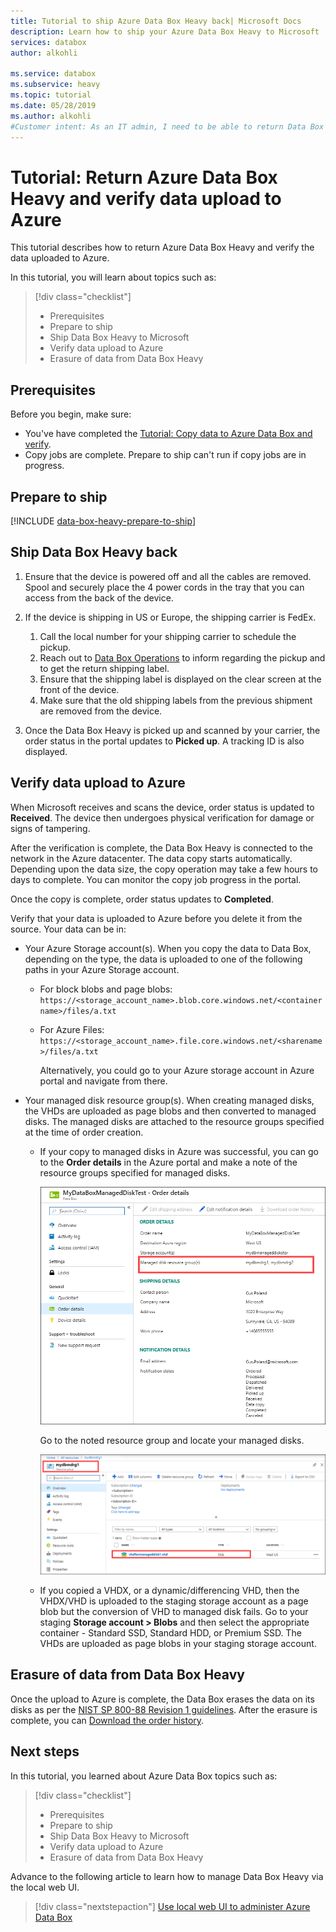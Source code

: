 ```yaml
---
title: Tutorial to ship Azure Data Box Heavy back| Microsoft Docs
description: Learn how to ship your Azure Data Box Heavy to Microsoft
services: databox
author: alkohli

ms.service: databox
ms.subservice: heavy
ms.topic: tutorial
ms.date: 05/28/2019
ms.author: alkohli
#Customer intent: As an IT admin, I need to be able to return Data Box Heavy to upload on-premises data from my server onto Azure.
---
```


# Tutorial: Return Azure Data Box Heavy and verify data upload to Azure

This tutorial describes how to return Azure Data Box Heavy and verify the data uploaded to Azure.

In this tutorial, you will learn about topics such as:

> [!div class="checklist"]
> * Prerequisites
> * Prepare to ship
> * Ship Data Box Heavy to Microsoft
> * Verify data upload to Azure
> * Erasure of data from Data Box Heavy

## Prerequisites

Before you begin, make sure:

- You've have completed the [Tutorial: Copy data to Azure Data Box and verify](data-box-heavy-deploy-copy-data.md).
- Copy jobs are complete. Prepare to ship can't run if copy jobs are in progress.

## Prepare to ship

[!INCLUDE [data-box-heavy-prepare-to-ship](../../includes/data-box-heavy-prepare-to-ship.md)]

## Ship Data Box Heavy back

1. Ensure that the device is powered off and all the cables are removed. Spool and securely place the 4 power cords in the tray that you can access from the back of the device.
2. If the device is shipping in US or Europe, the shipping carrier is FedEx.

    1. Call the local number for your shipping carrier to schedule the pickup.
    2. Reach out to [Data Box Operations](mailto:DataBoxOps@microsoft.com) to inform regarding the pickup and to get the return shipping label.
    3. Ensure that the shipping label is displayed on the clear screen at the front of the device.
    4. Make sure that the old shipping labels from the previous shipment are removed from the device.
3. Once the Data Box Heavy is picked up and scanned by your carrier, the order status in the portal updates to **Picked up**. A tracking ID is also displayed.

## Verify data upload to Azure

When Microsoft receives and scans the device, order status is updated to **Received**. The device then undergoes physical verification for damage or signs of tampering.

After the verification is complete, the Data Box Heavy is connected to the network in the Azure datacenter. The data copy starts automatically. Depending upon the data size, the copy operation may take a few hours to days to complete. You can monitor the copy job progress in the portal.

Once the copy is complete, order status updates to **Completed**.

Verify that your data is uploaded to Azure before you delete it from the source. Your data can be in:

- Your Azure Storage account(s). When you copy the data to Data Box, depending on the type, the data is uploaded to one of the following paths in your Azure Storage account.

  - For block blobs and page blobs: `https://<storage_account_name>.blob.core.windows.net/<containername>/files/a.txt`
  - For Azure Files: `https://<storage_account_name>.file.core.windows.net/<sharename>/files/a.txt`

    Alternatively, you could go to your Azure storage account in Azure portal and navigate from there.

- Your managed disk resource group(s). When creating managed disks, the VHDs are uploaded as page blobs and then converted to managed disks. The managed disks are attached to the resource groups specified at the time of order creation. 

    - If your copy to managed disks in Azure was successful, you can go to the **Order details** in the Azure portal and make a note of the resource groups specified for managed disks.

        ![Identify managed disk resource groups](media/data-box-deploy-copy-data-from-vhds/order-details-managed-disk-resource-groups.png)

        Go to the noted resource group and locate your managed disks.

        ![Managed disk attached to resource groups](media/data-box-deploy-copy-data-from-vhds/managed-disks-resource-group.png)

    - If you copied a VHDX, or a dynamic/differencing VHD, then the VHDX/VHD is uploaded to the staging storage account as a page blob but the conversion of VHD to managed disk fails. Go to your staging **Storage account > Blobs** and then select the appropriate container - Standard SSD, Standard HDD, or Premium SSD. The VHDs are uploaded as page blobs in your staging storage account.

## Erasure of data from Data Box Heavy
 
Once the upload to Azure is complete, the Data Box erases the data on its disks as per the [NIST SP 800-88 Revision 1 guidelines](https://csrc.nist.gov/News/2014/Released-SP-800-88-Revision-1,-Guidelines-for-Medi). After the erasure is complete, you can [Download the order history](data-box-portal-admin.md#download-order-history).

## Next steps

In this tutorial, you learned about Azure Data Box topics such as:

> [!div class="checklist"]
> * Prerequisites
> * Prepare to ship
> * Ship Data Box Heavy to Microsoft
> * Verify data upload to Azure
> * Erasure of data from Data Box Heavy

Advance to the following article to learn how to manage Data Box Heavy via the local web UI.

> [!div class="nextstepaction"]
> [Use local web UI to administer Azure Data Box](./data-box-local-web-ui-admin.md)


